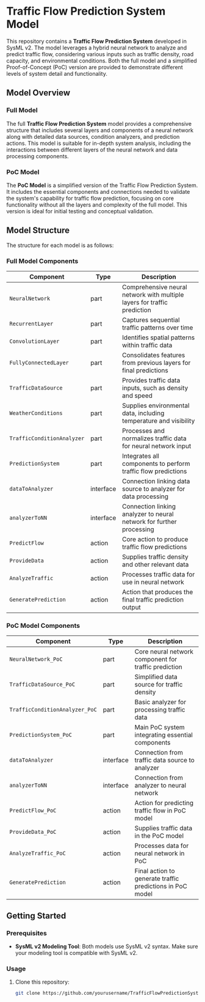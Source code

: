 # Traffic Flow Prediction System Model

This repository contains a **Traffic Flow Prediction System** developed in SysML v2. The model leverages a hybrid neural network to analyze and predict traffic flow, considering various inputs such as traffic density, road capacity, and environmental conditions. Both the full model and a simplified Proof-of-Concept (PoC) version are provided to demonstrate different levels of system detail and functionality.

## Model Overview

### Full Model
The full **Traffic Flow Prediction System** model provides a comprehensive structure that includes several layers and components of a neural network along with detailed data sources, condition analyzers, and prediction actions. This model is suitable for in-depth system analysis, including the interactions between different layers of the neural network and data processing components.

### PoC Model
The **PoC Model** is a simplified version of the Traffic Flow Prediction System. It includes the essential components and connections needed to validate the system's capability for traffic flow prediction, focusing on core functionality without all the layers and complexity of the full model. This version is ideal for initial testing and conceptual validation.

## Model Structure

The structure for each model is as follows:

### Full Model Components

| Component               | Type          | Description                                                              |
|-------------------------|---------------|--------------------------------------------------------------------------|
| `NeuralNetwork`         | part          | Comprehensive neural network with multiple layers for traffic prediction |
| `RecurrentLayer`        | part          | Captures sequential traffic patterns over time                           |
| `ConvolutionLayer`      | part          | Identifies spatial patterns within traffic data                          |
| `FullyConnectedLayer`   | part          | Consolidates features from previous layers for final predictions         |
| `TrafficDataSource`     | part          | Provides traffic data inputs, such as density and speed                  |
| `WeatherConditions`     | part          | Supplies environmental data, including temperature and visibility        |
| `TrafficConditionAnalyzer` | part       | Processes and normalizes traffic data for neural network input           |
| `PredictionSystem`      | part          | Integrates all components to perform traffic flow predictions            |
| `dataToAnalyzer`        | interface     | Connection linking data source to analyzer for data processing           |
| `analyzerToNN`          | interface     | Connection linking analyzer to neural network for further processing     |
| `PredictFlow`           | action        | Core action to produce traffic flow predictions                          |
| `ProvideData`           | action        | Supplies traffic density and other relevant data                         |
| `AnalyzeTraffic`        | action        | Processes traffic data for use in neural network                         |
| `GeneratePrediction`    | action        | Action that produces the final traffic prediction output                 |

### PoC Model Components

| Component               | Type          | Description                                                              |
|-------------------------|---------------|--------------------------------------------------------------------------|
| `NeuralNetwork_PoC`     | part          | Core neural network component for traffic prediction                     |
| `TrafficDataSource_PoC` | part          | Simplified data source for traffic density                               |
| `TrafficConditionAnalyzer_PoC` | part   | Basic analyzer for processing traffic data                               |
| `PredictionSystem_PoC`  | part          | Main PoC system integrating essential components                         |
| `dataToAnalyzer`        | interface     | Connection from traffic data source to analyzer                          |
| `analyzerToNN`          | interface     | Connection from analyzer to neural network                               |
| `PredictFlow_PoC`       | action        | Action for predicting traffic flow in PoC model                          |
| `ProvideData_PoC`       | action        | Supplies traffic data in the PoC model                                   |
| `AnalyzeTraffic_PoC`    | action        | Processes data for neural network in PoC                                 |
| `GeneratePrediction`    | action        | Final action to generate traffic predictions in PoC model                |

## Getting Started

### Prerequisites
- **SysML v2 Modeling Tool**: Both models use SysML v2 syntax. Make sure your modeling tool is compatible with SysML v2.

### Usage
1. Clone this repository:
   ```bash
   git clone https://github.com/yourusername/TrafficFlowPredictionSystem.git
